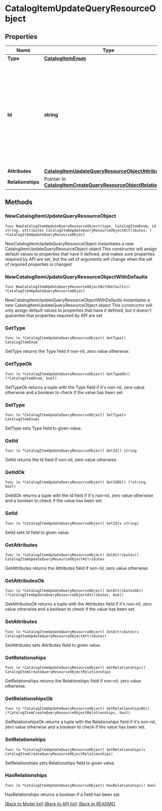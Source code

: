 # CatalogItemUpdateQueryResourceObject

## Properties

Name | Type | Description | Notes
------------ | ------------- | ------------- | -------------
**Type** | [**CatalogItemEnum**](CatalogItemEnum.md) |  | 
**Id** | **string** | The catalog item ID is a compound ID (string), with format: &#x60;{integration}:::{catalog}:::{external_id}&#x60;. Currently, the only supported integration type is &#x60;$custom&#x60;, and the only supported catalog is &#x60;$default&#x60;. | 
**Attributes** | [**CatalogItemUpdateQueryResourceObjectAttributes**](CatalogItemUpdateQueryResourceObjectAttributes.md) |  | 
**Relationships** | Pointer to [**CatalogItemCreateQueryResourceObjectRelationships**](CatalogItemCreateQueryResourceObjectRelationships.md) |  | [optional] 

## Methods

### NewCatalogItemUpdateQueryResourceObject

`func NewCatalogItemUpdateQueryResourceObject(type_ CatalogItemEnum, id string, attributes CatalogItemUpdateQueryResourceObjectAttributes, ) *CatalogItemUpdateQueryResourceObject`

NewCatalogItemUpdateQueryResourceObject instantiates a new CatalogItemUpdateQueryResourceObject object
This constructor will assign default values to properties that have it defined,
and makes sure properties required by API are set, but the set of arguments
will change when the set of required properties is changed

### NewCatalogItemUpdateQueryResourceObjectWithDefaults

`func NewCatalogItemUpdateQueryResourceObjectWithDefaults() *CatalogItemUpdateQueryResourceObject`

NewCatalogItemUpdateQueryResourceObjectWithDefaults instantiates a new CatalogItemUpdateQueryResourceObject object
This constructor will only assign default values to properties that have it defined,
but it doesn't guarantee that properties required by API are set

### GetType

`func (o *CatalogItemUpdateQueryResourceObject) GetType() CatalogItemEnum`

GetType returns the Type field if non-nil, zero value otherwise.

### GetTypeOk

`func (o *CatalogItemUpdateQueryResourceObject) GetTypeOk() (*CatalogItemEnum, bool)`

GetTypeOk returns a tuple with the Type field if it's non-nil, zero value otherwise
and a boolean to check if the value has been set.

### SetType

`func (o *CatalogItemUpdateQueryResourceObject) SetType(v CatalogItemEnum)`

SetType sets Type field to given value.


### GetId

`func (o *CatalogItemUpdateQueryResourceObject) GetId() string`

GetId returns the Id field if non-nil, zero value otherwise.

### GetIdOk

`func (o *CatalogItemUpdateQueryResourceObject) GetIdOk() (*string, bool)`

GetIdOk returns a tuple with the Id field if it's non-nil, zero value otherwise
and a boolean to check if the value has been set.

### SetId

`func (o *CatalogItemUpdateQueryResourceObject) SetId(v string)`

SetId sets Id field to given value.


### GetAttributes

`func (o *CatalogItemUpdateQueryResourceObject) GetAttributes() CatalogItemUpdateQueryResourceObjectAttributes`

GetAttributes returns the Attributes field if non-nil, zero value otherwise.

### GetAttributesOk

`func (o *CatalogItemUpdateQueryResourceObject) GetAttributesOk() (*CatalogItemUpdateQueryResourceObjectAttributes, bool)`

GetAttributesOk returns a tuple with the Attributes field if it's non-nil, zero value otherwise
and a boolean to check if the value has been set.

### SetAttributes

`func (o *CatalogItemUpdateQueryResourceObject) SetAttributes(v CatalogItemUpdateQueryResourceObjectAttributes)`

SetAttributes sets Attributes field to given value.


### GetRelationships

`func (o *CatalogItemUpdateQueryResourceObject) GetRelationships() CatalogItemCreateQueryResourceObjectRelationships`

GetRelationships returns the Relationships field if non-nil, zero value otherwise.

### GetRelationshipsOk

`func (o *CatalogItemUpdateQueryResourceObject) GetRelationshipsOk() (*CatalogItemCreateQueryResourceObjectRelationships, bool)`

GetRelationshipsOk returns a tuple with the Relationships field if it's non-nil, zero value otherwise
and a boolean to check if the value has been set.

### SetRelationships

`func (o *CatalogItemUpdateQueryResourceObject) SetRelationships(v CatalogItemCreateQueryResourceObjectRelationships)`

SetRelationships sets Relationships field to given value.

### HasRelationships

`func (o *CatalogItemUpdateQueryResourceObject) HasRelationships() bool`

HasRelationships returns a boolean if a field has been set.


[[Back to Model list]](../README.md#documentation-for-models) [[Back to API list]](../README.md#documentation-for-api-endpoints) [[Back to README]](../README.md)


